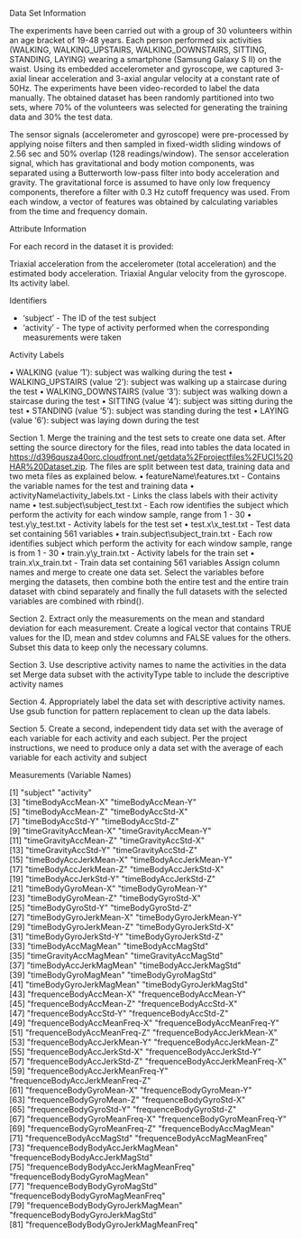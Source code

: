 Data Set Information

The experiments have been carried out with a group of 30 volunteers within an age bracket of 19-48 years. Each person performed six activities (WALKING, WALKING_UPSTAIRS, WALKING_DOWNSTAIRS, SITTING, STANDING, LAYING) wearing a smartphone (Samsung Galaxy S II) on the waist. Using its embedded accelerometer and gyroscope, we captured 3-axial linear acceleration and 3-axial angular velocity at a constant rate of 50Hz. The experiments have been video-recorded to label the data manually. The obtained dataset has been randomly partitioned into two sets, where 70% of the volunteers was selected for generating the training data and 30% the test data.

The sensor signals (accelerometer and gyroscope) were pre-processed by applying noise filters and then sampled in fixed-width sliding windows of 2.56 sec and 50% overlap (128 readings/window). The sensor acceleration signal, which has gravitational and body motion components, was separated using a Butterworth low-pass filter into body acceleration and gravity. The gravitational force is assumed to have only low frequency components, therefore a filter with 0.3 Hz cutoff frequency was used. From each window, a vector of features was obtained by calculating variables from the time and frequency domain.

Attribute Information

For each record in the dataset it is provided:

Triaxial acceleration from the accelerometer (total acceleration) and the estimated body acceleration.
Triaxial Angular velocity from the gyroscope.
Its activity label.

Identifiers

* ‘subject’ - The ID of the test subject
* ‘activity’ - The type of activity performed when the corresponding measurements were taken

Activity Labels

•	WALKING (value ‘1’): subject was walking during the test
•	WALKING_UPSTAIRS (value ‘2’): subject was walking up a staircase during the test
•	WALKING_DOWNSTAIRS (value ‘3’): subject was walking down a staircase during the test
•	SITTING (value ‘4’): subject was sitting during the test
•	STANDING (value ‘5’): subject was standing during the test
•	LAYING (value ‘6’): subject was laying down during the test

Section 1. Merge the training and the test sets to create one data set.
After setting the source directory for the files, read into tables the data located in https://d396qusza40orc.cloudfront.net/getdata%2Fprojectfiles%2FUCI%20HAR%20Dataset.zip.
The files are split between test data, training data and two meta files as explained below.
•	featureName\features.txt - Contains the variable names for the test and training data
•	activityName\activity_labels.txt - Links the class labels with their activity name
•	test.subject\subject_test.txt - Each row identifies the subject which perform the activity for each window sample, range from 1 - 30
•	test.y\y_test.txt - Activity labels for the test set
•	test.x\x_test.txt - Test data set containing 561 variables
•	train.subject\subject_train.txt - Each row identifies subject which perform the activity for each window sample, range is from 1 - 30
•	train.y\y_train.txt - Activity labels for the train set
•	train.x\x_train.txt - Train data set containing 561 variables
Assign column names and merge to create one data set.
Select the variables before merging the datasets, then combine both the entire test and the entire train dataset with cbind separately and finally the full datasets with the selected variables are combined with rbind().

Section 2. Extract only the measurements on the mean and standard deviation for each measurement.
Create a logical vector that contains TRUE values for the ID, mean and stdev columns and FALSE values for the others. Subset this data to keep only the necessary columns.

Section 3. Use descriptive activity names to name the activities in the data set
Merge data subset with the activityType table to include the descriptive activity names

Section 4. Appropriately label the data set with descriptive activity names.
Use gsub function for pattern replacement to clean up the data labels.

Section 5. Create a second, independent tidy data set with the average of each variable for each activity and each subject.
Per the project instructions, we need to produce only a data set with the average of each variable for each activity and subject

Measurements (Variable Names)

 [1] "subject"                              "activity"                            
 [3] "timeBodyAccMean-X"                    "timeBodyAccMean-Y"                   
 [5] "timeBodyAccMean-Z"                    "timeBodyAccStd-X"                    
 [7] "timeBodyAccStd-Y"                     "timeBodyAccStd-Z"                    
 [9] "timeGravityAccMean-X"                 "timeGravityAccMean-Y"                
[11] "timeGravityAccMean-Z"                 "timeGravityAccStd-X"                 
[13] "timeGravityAccStd-Y"                  "timeGravityAccStd-Z"                 
[15] "timeBodyAccJerkMean-X"                "timeBodyAccJerkMean-Y"               
[17] "timeBodyAccJerkMean-Z"                "timeBodyAccJerkStd-X"                
[19] "timeBodyAccJerkStd-Y"                 "timeBodyAccJerkStd-Z"                
[21] "timeBodyGyroMean-X"                   "timeBodyGyroMean-Y"                  
[23] "timeBodyGyroMean-Z"                   "timeBodyGyroStd-X"                   
[25] "timeBodyGyroStd-Y"                    "timeBodyGyroStd-Z"                   
[27] "timeBodyGyroJerkMean-X"               "timeBodyGyroJerkMean-Y"              
[29] "timeBodyGyroJerkMean-Z"               "timeBodyGyroJerkStd-X"               
[31] "timeBodyGyroJerkStd-Y"                "timeBodyGyroJerkStd-Z"               
[33] "timeBodyAccMagMean"                   "timeBodyAccMagStd"                   
[35] "timeGravityAccMagMean"                "timeGravityAccMagStd"                
[37] "timeBodyAccJerkMagMean"               "timeBodyAccJerkMagStd"               
[39] "timeBodyGyroMagMean"                  "timeBodyGyroMagStd"                  
[41] "timeBodyGyroJerkMagMean"              "timeBodyGyroJerkMagStd"              
[43] "frequenceBodyAccMean-X"               "frequenceBodyAccMean-Y"              
[45] "frequenceBodyAccMean-Z"               "frequenceBodyAccStd-X"               
[47] "frequenceBodyAccStd-Y"                "frequenceBodyAccStd-Z"               
[49] "frequenceBodyAccMeanFreq-X"           "frequenceBodyAccMeanFreq-Y"          
[51] "frequenceBodyAccMeanFreq-Z"           "frequenceBodyAccJerkMean-X"          
[53] "frequenceBodyAccJerkMean-Y"           "frequenceBodyAccJerkMean-Z"          
[55] "frequenceBodyAccJerkStd-X"            "frequenceBodyAccJerkStd-Y"           
[57] "frequenceBodyAccJerkStd-Z"            "frequenceBodyAccJerkMeanFreq-X"      
[59] "frequenceBodyAccJerkMeanFreq-Y"       "frequenceBodyAccJerkMeanFreq-Z"      
[61] "frequenceBodyGyroMean-X"              "frequenceBodyGyroMean-Y"             
[63] "frequenceBodyGyroMean-Z"              "frequenceBodyGyroStd-X"              
[65] "frequenceBodyGyroStd-Y"               "frequenceBodyGyroStd-Z"              
[67] "frequenceBodyGyroMeanFreq-X"          "frequenceBodyGyroMeanFreq-Y"         
[69] "frequenceBodyGyroMeanFreq-Z"          "frequenceBodyAccMagMean"             
[71] "frequenceBodyAccMagStd"               "frequenceBodyAccMagMeanFreq"         
[73] "frequenceBodyBodyAccJerkMagMean"      "frequenceBodyBodyAccJerkMagStd"      
[75] "frequenceBodyBodyAccJerkMagMeanFreq"  "frequenceBodyBodyGyroMagMean"        
[77] "frequenceBodyBodyGyroMagStd"          "frequenceBodyBodyGyroMagMeanFreq"    
[79] "frequenceBodyBodyGyroJerkMagMean"     "frequenceBodyBodyGyroJerkMagStd"     
[81] "frequenceBodyBodyGyroJerkMagMeanFreq"

